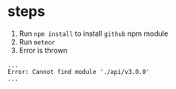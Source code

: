 # steps

1. Run `npm install` to install `github` npm module
2. Run `meteor`
3. Error is thrown

```
...
Error: Cannot find module './api/v3.0.0'
...
```
